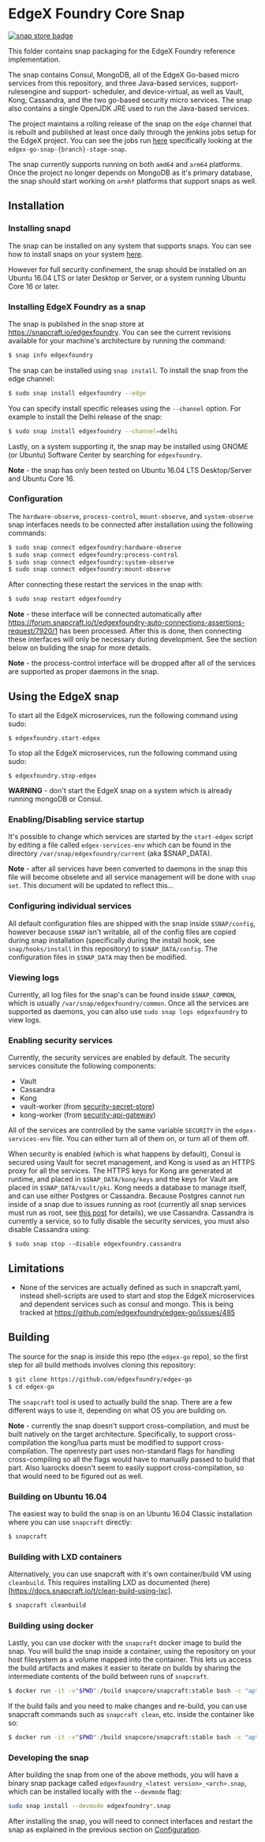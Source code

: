 # EdgeX Foundry Core Snap
[![snap store badge](https://raw.githubusercontent.com/snapcore/snap-store-badges/master/EN/%5BEN%5D-snap-store-black-uneditable.png)](https://snapcraft.io/edgexfoundry)

This folder contains snap packaging for the EdgeX Foundry reference implementation.

The snap contains Consul, MongoDB, all of the EdgeX Go-based micro services from
this repository, and three Java-based services, support-rulesengine and support-
scheduler, and device-virtual, as well as Vault, Kong, Cassandra, and the two go-based 
security micro services. The snap also contains a single OpenJDK JRE used to run 
the Java-based services.

The project maintains a rolling release of the snap on the `edge` channel that is rebuilt and published at least once daily through the jenkins jobs setup for the EdgeX project. You can see the jobs run [here](https://jenkins.edgexfoundry.org/view/Snap/) specifically looking at the `edgex-go-snap-{branch}-stage-snap`.

The snap currently supports running on both `amd64` and `arm64` platforms. Once the project no longer depends on MongoDB as it's primary database, the snap should start working on `armhf` platforms that support snaps as well.

## Installation

### Installing snapd
The snap can be installed on any system that supports snaps. You can see how to install 
snaps on your system [here](https://docs.snapcraft.io/t/installing-snapd/6735).

However for full security confinement, the snap should be installed on an 
Ubuntu 16.04 LTS or later Desktop or Server, or a system running Ubuntu Core 16 or later.

### Installing EdgeX Foundry as a snap
The snap is published in the snap store at https://snapcraft.io/edgexfoundry.
You can see the current revisions available for your machine's architecture by running the command:

```bash
$ snap info edgexfoundry
```

The snap can be installed using `snap install`. To install the snap from the edge channel:

```bash
$ sudo snap install edgexfoundry --edge
```

You can specify install specific releases using the `--channel` option. For example to install the Delhi release of the snap:

```bash
$ sudo snap install edgexfoundry --channel=delhi
```

Lastly, on a system supporting it, the snap may be installed using GNOME (or Ubuntu) Software Center by searching for `edgexfoundry`.

**Note** - the snap has only been tested on Ubuntu 16.04 LTS Desktop/Server and Ubuntu Core 16.

### Configuration
The `hardware-observe`, `process-control`, `mount-observe`, and `system-observe` snap interfaces needs to be
connected after installation using the following commands:

```bash
$ sudo snap connect edgexfoundry:hardware-observe
$ sudo snap connect edgexfoundry:process-control
$ sudo snap connect edgexfoundry:system-observe
$ sudo snap connect edgexfoundry:mount-observe
```

After connecting these restart the services in the snap with:

```bash
$ sudo snap restart edgexfoundry
```

**Note** - these interface will be connected automatically after https://forum.snapcraft.io/t/edgexfoundry-auto-connections-assertions-request/7920/1 has been processed. After this is done, then connecting these interfaces will only be necessary during development. See the section below on building the snap for more details.

**Note** - the process-control interface will be dropped after all of the services are supported as proper daemons in the snap.

## Using the EdgeX snap
To start all the EdgeX microservices, run the following command using sudo:

`$ edgexfoundry.start-edgex`

To stop all the EdgeX microservices, run the following command using sudo:

`$ edgexfoundry.stop-edgex`

**WARNING** - don't start the EdgeX snap on a system which is already running mongoDB or Consul.

### Enabling/Disabling service startup
It's possible to change which services are started by the `start-edgex` script by
editing a file called `edgex-services-env` which can be found in the directory `/var/snap/edgexfoundry/current` (aka $SNAP_DATA).

**Note** - after all services have been converted to daemons in the snap this file will become obselete and all service management will be done with `snap set`. This document will be updated to reflect this...

### Configuring individual services

All default configuration files are shipped with the snap inside `$SNAP/config`, however because `$SNAP` isn't writable, all of the config files are copied during snap installation (specifically during the install hook, see `snap/hooks/install` in this repository) to `$SNAP_DATA/config`. The configuration files in `$SNAP_DATA` may then be modified.

### Viewing logs

Currently, all log files for the snap's can be found inside `$SNAP_COMMON`, which is usually `/var/snap/edgexfoundry/common`. Once all the services are supported as daemons, you can also use `sudo snap logs edgexfoundry` to view logs.

### Enabling security services

Currently, the security services are enabled by default. The security services consitute the following components:

 * Vault
 * Cassandra
 * Kong
 * vault-worker (from [security-secret-store](https://github.com/edgexfoundry/security-secret-store))
 * kong-worker (from [security-api-gateway](https://github.com/edgexfoundry/security-api-gateway/))

All of the services are controlled by the same variable `SECURITY` in the `edgex-services-env` file. You can either turn all of them on, or turn all of them off. 

When security is enabled (which is what happens by default), Consul is secured using Vault for secret management, and Kong is used as an HTTPS proxy for all the services. The HTTPS keys for Kong are generated at runtime, and placed in `$SNAP_DATA/kong/keys` and the keys for Vault are placed in `$SNAP_DATA/vault/pki`. Kong needs a database to manage itself, and can use either Postgres or Cassandra. Because Postgres cannot run inside of a snap due to issues running as root (currently all snap services must run as root, see [this post](https://forum.snapcraft.io/t/multiple-users-and-groups-in-snaps/1461) for details), we use Cassandra. Cassandra is currently a service, so to fully disable the security services, you must also disable Cassandra using:

```
$ sudo snap stop --disable edgexfoundry.cassandra
```

## Limitations

  * None of the services are actually defined as such in snapcraft.yaml, instead shell-scripts are used to start and stop the EdgeX microservices and dependent services such as consul and mongo. This is being tracked at https://github.com/edgexfoundry/edgex-go/issues/485

## Building

The source for the snap is inside this repo (the `edgex-go` repo), so the first step for all build methods involves cloning this repository:

```bash
$ git clone https://github.com/edgexfoundry/edgex-go
$ cd edgex-go
```

The `snapcraft` tool is used to actually build the snap. There are a few different ways to use it, depending on what OS you are building on.

**Note** - currently the snap doesn't support cross-compilation, and must be built natively on the target architecture. Specifically, to support cross-compilation the kong/lua parts must be modified to support cross-compilation. The openresty part uses non-standard flags for handling cross-compiling so all the flags would have to manually passed to build that part. Also luarocks doesn't seem to easily support cross-compilation, so that would need to be figured out as well.

### Building on Ubuntu 16.04

The easiest way to build the snap is on an Ubuntu 16.04 Classic installation where you can use `snapcraft` directly:

```bash
$ snapcraft
```

### Building with LXD containers

Alternatively, you can use snapcraft with it's own container/build VM using `cleanbuild`. This requires installing LXD as documented (here)[https://docs.snapcraft.io/t/clean-build-using-lxc].

```bash
$ snapcraft cleanbuild
```

### Building using docker

Lastly, you can use docker with the `snapcraft` docker image to build the snap. You will build the snap inside a container, using the repository on your host filesystem as a volume mapped into the container. This lets us access the build artifacts and makes it easier to iterate on builds by sharing the intermediate contents of the build between runs of `snapcraft`.

```bash
$ docker run -it -v"$PWD":/build snapcore/snapcraft:stable bash -c "apt update && cd /build && snapcraft"
```

If the build fails and you need to make changes and re-build, you can use snapcraft commands such as `snapcraft clean`, etc. inside the container like so:

```bash
$ docker run -it -v"$PWD":/build snapcore/snapcraft:stable bash -c "apt update && cd /build && snapcraft clean && snapcraft"
```

### Developing the snap

After building the snap from one of the above methods, you will have a binary snap package called `edgexfoundry_<latest version>_<arch>.snap`, which can be installed locally with the `--devmode` flag:

```bash
sudo snap install --devmode edgexfoundry*.snap
```

After installing the snap, you will need to connect interfaces and restart the snap as explained in the previous section on [Configuration](https://github.com/edgexfoundry/edgex-go/blob/master/snap/README.md#configuration).
